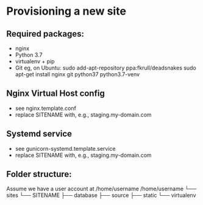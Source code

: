 Provisioning a new site
=======================
## Required packages:
* nginx
* Python 3.7
* virtualenv + pip
* Git
eg, on Ubuntu:
sudo add-apt-repository ppa:fkrull/deadsnakes
sudo apt-get install nginx git python37 python3.7-venv
## Nginx Virtual Host config
* see nginx.template.conf
* replace SITENAME with, e.g., staging.my-domain.com
## Systemd service
* see gunicorn-systemd.template.service
* replace SITENAME with, e.g., staging.my-domain.com
## Folder structure:
Assume we have a user account at /home/username
/home/username
    └── sites
        └── SITENAME
        ├── database
        ├── source
        ├── static
        └── virtualenv